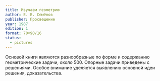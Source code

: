 ```yaml
---
title: Изучаем геометрию
author: Е. Е. Семёнов
publisher: Просвещение
year: 1987
edition: 1
format: 70×90/16
status:
  - pictures
---
```


Основой книги являются разнообразные по форме и содержанию геометрические задачи, около 500. Опорные задачи приведены с решениями. Особое внимание уделяется выявлению основной идеи решения, доказательства.

